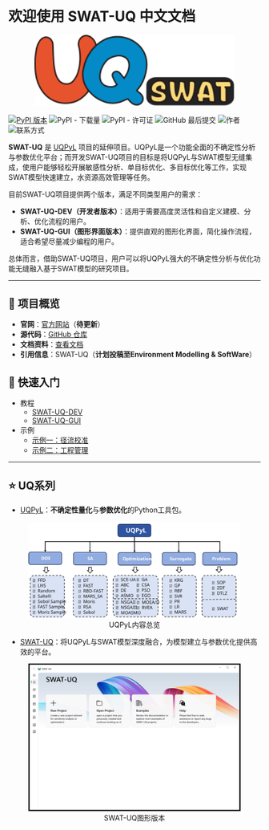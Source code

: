 # 欢迎使用 SWAT-UQ 中文文档

<p align="center"><img src="../assets/SWAT-UQ.svg" width="400"/></p>

[![PyPI 版本](https://badge.fury.io/py/swatuq.svg)](https://badge.fury.io/py/swatuq) ![PyPI - 下载量](https://img.shields.io/pypi/dm/swatuq) ![PyPI - 许可证](https://img.shields.io/pypi/l/swatuq) ![GitHub 最后提交](https://img.shields.io/github/last-commit/smasky/SWAT-UQ) ![作者](https://img.shields.io/badge/Author-wmtSky-orange) ![联系方式](https://img.shields.io/badge/Contact-wmtsmasky%40gmail.com-blue)

**SWAT-UQ** 是 [UQPyL](https://github.com/smasky/UQPyL) 项目的延伸项目。UQPyL是一个功能全面的不确定性分析与参数优化平台；而开发SWAT-UQ项目的目标是将UQPyL与SWAT模型无缝集成，使用户能够轻松开展敏感性分析、单目标优化、多目标优化等工作，实现SWAT模型快速建立，水资源高效管理等任务。

目前SWAT-UQ项目提供两个版本，满足不同类型用户的需求：

 - **SWAT-UQ-DEV（开发者版本）**：适用于需要高度灵活性和自定义建模、分析、优化流程的用户。
 - **SWAT-UQ-GUI（图形界面版本）**：提供直观的图形化界面，简化操作流程，适合希望尽量减少编程的用户。

总体而言，借助SWAT-UQ项目，用户可以将UQPyL强大的不确定性分析与优化功能无缝融入基于SWAT模型的研究项目。

---

## 🔗 项目概览

- **官网**：[官方网站](http://www.uq-pyl.com)（**待更新**）
- **源代码**：[GitHub 仓库](https://github.com/smasky/SWAT-UQ/)
- **文档资料**：[查看文档](https://swat-uq.readthedocs.io/en/latest/)
- **引用信息**：SWAT-UQ（**计划投稿至Environment Modelling & SoftWare**）

## 🚀 快速入门

   - 教程
      - [SWAT-UQ-DEV](swat_uq_dev.md)
      - [SWAT-UQ-GUI](swat_uq_gui.md)
   - 示例
      - [示例一：径流校准](example_runoff_calibration.md)
      - [示例二：工程管理](best_management_practices.md)

---

## ⭐ UQ系列

- [UQPyL](https://github.com/smasky/UQPyL)：**不确定性量化**与**参数优化**的Python工具包。

<figure align="center">
  <img src="../assets/images//UQPyL_overview.svg" alt="UQPyL 总览图" width="800"/>
  <figcaption>UQPyL内容总览</figcaption>
</figure>

- [SWAT-UQ](https://github.com/smasky/SWAT-UQ)：将UQPyL与SWAT模型深度融合，为模型建立与参数优化提供高效的平台。

<figure align="center">
  <img src="../assets/images//MainUI.jpg" alt="SWAT-UQ 图形界面版本" width="500"/>
  <figcaption>SWAT-UQ图形版本</figcaption>
</figure>
